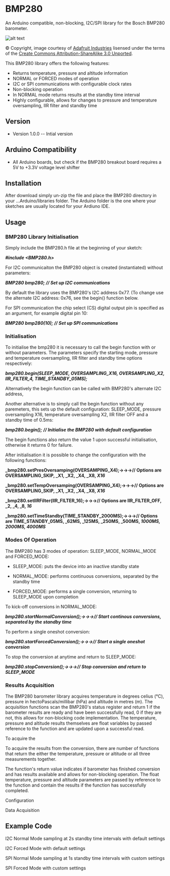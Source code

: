 # BMP280
An Arduino compatible, non-blocking, I2C/SPI library for the Bosch BMP280 barometer.

![alt text](https://cdn-learn.adafruit.com/assets/assets/000/026/851/small240/sensors_2651_iso_ORIG.jpg?1438369374 "Adafruit BMP280 Breakout Board")

© Copyright, image courtesy of [Adafruit Industries](https://www.adafruit.com/product/2651) lisensed under the terms of the [Create Commons Attribution-ShareAlike 3.0 Unported](https://creativecommons.org/licenses/by-sa/3.0/legalcode). 

This BMP280 library offers the following features:

- Returns temperature, pressure and altitude information
- NORMAL or FORCED modes of operation
- I2C or SPI communications with configurable clock rates
- Non-blocking operation 
- In NORMAL mode returns results at the standby time interval
- Highly configurable, allows for changes to pressure and temperature oversampling, IIR filter and standby time

## __Version__

- Version 1.0.0 -- Intial version

## __Arduino Compatibility__

- All Arduino boards, but check if the BMP280 breakout board requires a 5V to +3.3V voltage level shifter

## __Installation__

After download simply un-zip the file and place the BMP280 directory in your ...Arduino/libraries folder. The Arduino folder is the one where your sketches are usually located for your Ardiuno IDE.

## __Usage__

### __BMP280 Library Initialisation__

Simply include the BMP280.h file at the beginning of your sketch:

**_#include <BMP280.h>_**

For I2C communicaiton the BMP280 object is created (instantiated) without parameters:

**_BMP280 bmp280;			// Set up I2C communications_**

By default the library uses the BMP280's I2C address 0x77. (To change use the alternate I2C address: 0x76, see the begin() function below.

For SPI communication the chip select (CS) digital output pin is specified as an argument, for example digital pin 10:

**_BMP280 bmp280(10);			// Set up SPI communications_**

### __Initialisation__

To initialise the bmp280 it is necessary to call the begin function with or without parameters. The parameters specify the starting mode, pressure and temperature oversampling, IIR filter and standby time options respectively:

**_bmp280.begin(SLEEP_MODE, OVERSAMPLING_X16, OVERSAMPLING_X2, IIR_FILTER_4, TIME_STANDBY_05MS);_**

Alternatively the begin function can be called with BMP280's alternate I2C address,

Another alternative is to simply call the begin function without any paremeters, this sets up the default configuration: SLEEP_MODE, pressure oversampling X16, temperature oversampling X2, IIR filter OFF and a standby time of 0.5ms:

**_bmp280.begin();_**			**_// Initialise the BMP280 with default configuration_**

The begin functions also return the value 1 upon successful initialisation, otherwise it returns 0 for failure.

After initialisation it is possible to change the configuration with the following functions:

**_bmp280.setPresOversamping(OVERSAMPING_X4);→→→// Options are OVERSAMPLING_SKIP, _X1, _X2, _X4, _X8, _X16_**

**_bmp280.setTempOversamping(OVERSAMPING_X4);→→→// Options are OVERSAMPLING_SKIP, _X1, _X2, _X4, _X8, _X16_**

**_bmp280.setIIRFilter(IIR_FILTER_16);→→→// Options are IIR_FILTER_OFF, _2, _4, _8, _16_**

**_bmp280.setTimeStandby(TIME_STANDBY_2000MS);→→→// Options are TIME_STANDBY_05MS, _62MS, _125MS, _250MS, _500MS, _1000MS, 2000MS, 4000MS_**

### __Modes Of Operation__

The BMP280 has 3 modes of operation: SLEEP_MODE, NORMAL_MODE and FORCED_MODE: 

- SLEEP_MODE: puts the device into an inactive standby state 

- NORMAL_MODE: performs continuous conversions, separated by the standby time

- FORCED_MODE: performs a single conversion, returning to SLEEP_MODE upon completion

To kick-off conversions in NORMAL_MODE:

**_bmp280.startNormalConversion();→→→// Start continous conversions, separated by the standby time_**

To perform a single oneshot conversion:

**_bmp280.startForcedConversion();→→→// Start a single oneshot conversion_**

To stop the conversion at anytime and return to SLEEP_MODE:

**_bmp280.stopConversion();→→→// Stop conversion and return to SLEEP_MODE_**

### __Results Acquisition__

The BMP280 barometer library acquires temperature in degrees celius (°C), pressure in hectoPascals/millibar (hPa) and altitude in metres (m). The acquisition functions scan the BMP280's status register and return 1 if the barometer results are ready and have been successfully read, 0 if they are not, this allows for non-blocking code implementation. The temperature, pressure and altitude results themselves are float variables by passed reference to the function and are updated upon a successful read.

To acquire the 

To acquire the results from the conversion, there are number of functions that return the either the temperature, pressure or altitude or all three measurements together. 

The function's return value indicates if barometer has finished conversion and has results available and allows for non-blocking operation. The float temperature, pressure and altitude parameters are passed by reference to the function and contain the results if the function has successfully completed.  


Configuration

Data Acquisition

## __Example Code__

I2C Normal Mode sampling at 2s standby time intervals with default settings

I2C Forced Mode with default settings

SPI Normal Mode sampling at 1s standby time intervals with custom settings

SPI Forced Mode with custom settings



